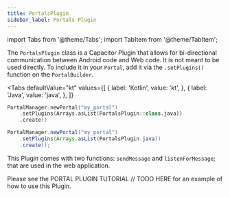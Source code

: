 ```yaml
---
title: PortalsPlugin
sidebar_label: Portals Plugin
---
```


import Tabs from '@theme/Tabs';
import TabItem from '@theme/TabItem';

The `PortalsPlugin` class is a Capacitor Plugin that allows for bi-directional communication between Android code and Web code. It is not meant to be used directly. To include it in your `Portal`, add it via the `.setPlugins()` function on the `PortalBuilder`.

<Tabs 
    defaultValue="kt" 
    values={[
        { label: 'Kotlin', value: 'kt', },
        { label: 'Java', value: 'java', },
    ]}
>
<TabItem value="kt">

```kotlin
PortalManager.newPortal("my_portal")
    .setPlugins(Arrays.asList(PortalsPlugin::class.java))
    .create()
``` 

</TabItem>
<TabItem value="java">

```java
PortalManager.newPortal("my_portal")
    .setPlugins(Arrays.asList(PortalsPlugin.java))
    .create();
``` 

</TabItem>
</Tabs>

This Plugin comes with two functions: `sendMessage` and `listenForMessage`; that are used in the web application.

Please see the PORTAL PLUGIN TUTORIAL // TODO HERE for an example of how to use this Plugin.

